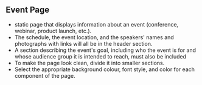 ## Event Page 
- static page that displays information about an event (conference, webinar, product launch, etc.).
-  The schedule, the event location, and the speakers' names and photographs with links will all be in the header section.
-  A section describing the event's goal, including who the event is for and whose audience group it is intended to reach, must also be included
-  To make the page look clean, divide it into smaller sections.
-  Select the appropriate background colour, font style, and color for each component of the page.

